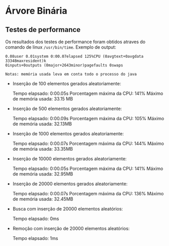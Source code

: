 # Árvore Binária

## Testes de performance

Os resultados dos testes de performance foram obtidos atraves do comando
de linux `/usr/bin/time`. Exemplo de output:

    0.08user 0.01system 0:00.07elapsed 125%CPU (0avgtext+0avgdata 33348maxresident)k
    0inputs+0outputs (0major+2643minor)pagefaults 0swaps

    Notas: memória usada leva em conta todo o processo do java

- Inserção de 100 elementos gerados aleatoriamente:

    Tempo elapsado: 0:00.05s
    Porcentagem máxima da CPU: 141%
    Máximo de memória usada: 33.15 MB

- Inserção de 500 elementos gerados aleatoriamente:

    Tempo elapsado: 0:00.09s
    Porcentagem máxima da CPU: 105%
    Máximo de memória usada: 32.13MB

- Inserção de 1000 elementos gerados aleatoriamente:

    Tempo elapsado: 0:00.07s
    Porcentagem máxima da CPU: 144%
    Máximo de memória usada: 33.35MB

- Inserção de 10000 elementos gerados aleatoriamente:

    Tempo elapsado: 0:00.05s
    Porcentagem máxima da CPU: 141%
    Máximo de memória usada: 32.95MB

- Inserção de 20000 elementos gerados aleatoriamente:

    Tempo elapsado: 0:00.07s
    Porcentagem máxima da CPU: 136%
    Máximo de memória usada: 32.45MB

- Busca com inserção de 20000 elementos aleatórios:

    Tempo elapsado: 0ms

- Remoção com inserção de 20000 elementos aleatórios:

    Tempo elapsado: 1ms
